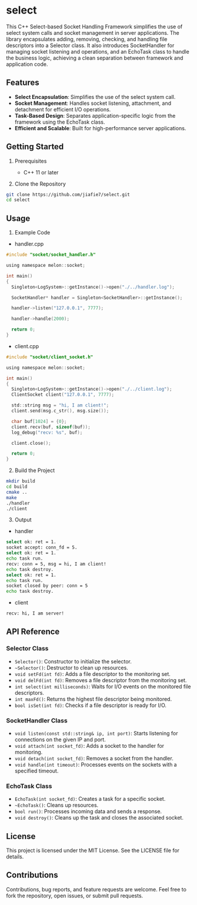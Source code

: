 # select

This C++ Select-based Socket Handling Framework simplifies the use of select system calls and socket management in server applications. The library encapsulates adding, removing, checking, and handling file descriptors into a Selector class. It also introduces SocketHandler for managing socket listening and operations, and an EchoTask class to handle the business logic, achieving a clean separation between framework and application code.

## Features

- **Select Encapsulation**: Simplifies the use of the select system call.
- **Socket Management**: Handles socket listening, attachment, and detachment for efficient I/O operations.
- **Task-Based Design**: Separates application-specific logic from the framework using the EchoTask class.
- **Efficient and Scalable**: Built for high-performance server applications.

## Getting Started

1. Prerequisites

   - C++ 11 or later

2. Clone the Repository

```bash
git clone https://github.com/jiafie7/select.git
cd select
```

## Usage

1. Example Code

- handler.cpp

```c
#include "socket/socket_handler.h"

using namespace melon::socket;

int main()
{
  Singleton<LogSystem>::getInstance()->open("./../handler.log");

  SocketHandler* handler = Singleton<SocketHandler>::getInstance();

  handler->listen("127.0.0.1", 7777);

  handler->handle(2000);

  return 0;
}
```

- client.cpp

```c
#include "socket/client_socket.h"

using namespace melon::socket;

int main()
{
  Singleton<LogSystem>::getInstance()->open("./../client.log");
  ClientSocket client("127.0.0.1", 7777);

  std::string msg = "hi, I am client!";
  client.send(msg.c_str(), msg.size());

  char buf[1024] = {0};
  client.recv(buf, sizeof(buf));
  log_debug("recv: %s", buf);

  client.close();

  return 0;
}
```

2. Build the Project

```bash
mkdir build
cd build
cmake ..
make
./handler
./client
```

3. Output

- handler

```bash
select ok: ret = 1.
socket accept: conn_fd = 5.
select ok: ret = 1.
echo task run.
recv: conn = 5, msg = hi, I am client!
echo task destroy.
select ok: ret = 1.
echo task run.
socket closed by peer: conn = 5
echo task destroy.
```

- client

```bash
recv: hi, I am server!
```

## API Reference

### Selector Class

- `Selector()`: Constructor to initialize the selector.
- `~Selector()`: Destructor to clean up resources.
- `void setFd(int fd)`: Adds a file descriptor to the monitoring set.
- `void delFd(int fd)`: Removes a file descriptor from the monitoring set.
- `int select(int milliseconds)`: Waits for I/O events on the monitored file descriptors.
- `int maxFd()`: Returns the highest file descriptor being monitored.
- `bool isSet(int fd)`: Checks if a file descriptor is ready for I/O.

### SocketHandler Class

- `void listen(const std::string& ip, int port)`: Starts listening for connections on the given IP and port.
- `void attach(int socket_fd)`: Adds a socket to the handler for monitoring.
- `void detach(int socket_fd)`: Removes a socket from the handler.
- `void handle(int timeout)`: Processes events on the sockets with a specified timeout.

### EchoTask Class

- `EchoTask(int socket_fd)`: Creates a task for a specific socket.
- `~EchoTask()`: Cleans up resources.
- `bool run()`: Processes incoming data and sends a response.
- `void destroy()`: Cleans up the task and closes the associated socket.

## License

This project is licensed under the MIT License. See the LICENSE file for details.

## Contributions

Contributions, bug reports, and feature requests are welcome. Feel free to fork the repository, open issues, or submit pull requests.
